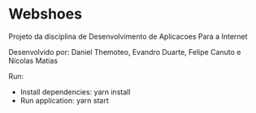 # Webshoes
Projeto da disciplina de Desenvolvimento de Aplicacoes Para a Internet

Desenvolvido por: Daniel Themoteo, Evandro Duarte, Felipe Canuto e Nícolas Matias

Run:
- Install dependencies: yarn install
- Run application: yarn start
